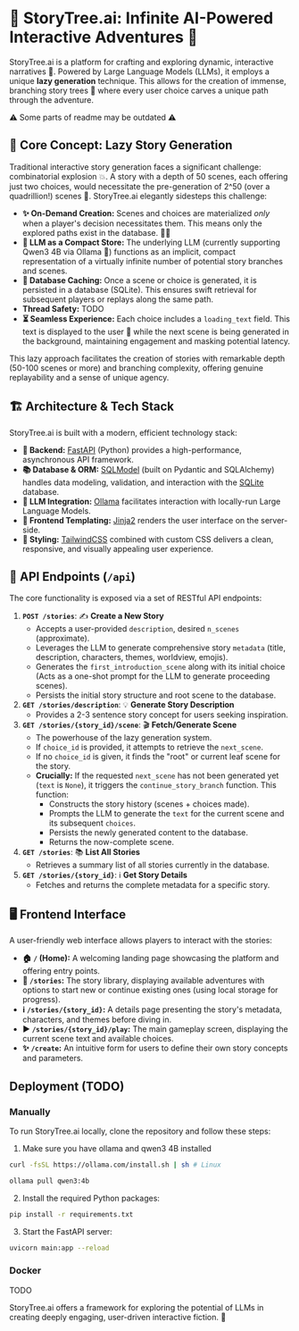 # 🌳 StoryTree.ai: Infinite AI-Powered Interactive Adventures 📖

StoryTree.ai is a platform for crafting and exploring dynamic, interactive narratives 🤖. Powered by Large Language Models (LLMs), it employs a unique **lazy generation** technique. This allows for the creation of immense, branching story trees 🌲 where every user choice carves a unique path through the adventure.

⚠️ Some parts of readme may be outdated ⚠️

## 🧠 Core Concept: Lazy Story Generation

Traditional interactive story generation faces a significant challenge: combinatorial explosion 💥. A story with a depth of 50 scenes, each offering just two choices, would necessitate the pre-generation of 2^50 (over a quadrillion!) scenes 🤯. StoryTree.ai elegantly sidesteps this challenge:

- **✨ On-Demand Creation:** Scenes and choices are materialized _only_ when a player's decision necessitates them. This means only the explored paths exist in the database. 🚶‍♂️
- **🔮 LLM as a Compact Store:** The underlying LLM (currently supporting Qwen3 4B via Ollama 🦙) functions as an implicit, compact representation of a virtually infinite number of potential story branches and scenes.
- **💾 Database Caching:** Once a scene or choice is generated, it is persisted in a database (SQLite). This ensures swift retrieval for subsequent players or replays along the same path.
- **Thread Safety:** TODO
- **⏳ Seamless Experience:** Each choice includes a `loading_text` field. This text is displayed to the user 🤔 while the next scene is being generated in the background, maintaining engagement and masking potential latency.

This lazy approach facilitates the creation of stories with remarkable depth (50-100 scenes or more) and branching complexity, offering genuine replayability and a sense of unique agency.

## 🏗️ Architecture & Tech Stack

StoryTree.ai is built with a modern, efficient technology stack:

- **🚀 Backend:** [FastAPI](https://fastapi.tiangolo.com/) (Python) provides a high-performance, asynchronous API framework.
- **📚 Database & ORM:** [SQLModel](https://sqlmodel.tiangolo.com/) (built on Pydantic and SQLAlchemy) handles data modeling, validation, and interaction with the [SQLite](https://www.sqlite.org/index.html) database.
- **🤖 LLM Integration:** [Ollama](https://ollama.com/) facilitates interaction with locally-run Large Language Models.
- **🎨 Frontend Templating:** [Jinja2](https://jinja.palletsprojects.com/en/3.1.x/) renders the user interface on the server-side.
- **💨 Styling:** [TailwindCSS](https://tailwindcss.com/) combined with custom CSS delivers a clean, responsive, and visually appealing user experience.

## 🔌 API Endpoints (`/api`)

The core functionality is exposed via a set of RESTful API endpoints:

1.  **`POST /stories`**: ✍️ **Create a New Story**
    - Accepts a user-provided `description`, desired `n_scenes` (approximate).
    - Leverages the LLM to generate comprehensive story `metadata` (title, description, characters, themes, worldview, emojis).
    - Generates the `first_introduction_scene` along with its initial choice (Acts as a one-shot prompt for the LLM to generate proceeding scenes).
    - Persists the initial story structure and root scene to the database.
2.  **`GET /stories/description`**: 💡 **Generate Story Description**
    - Provides a 2-3 sentence story concept for users seeking inspiration.
3.  **`GET /stories/{story_id}/scene`**: 🎬 **Fetch/Generate Scene**
    - The powerhouse of the lazy generation system.
    - If `choice_id` is provided, it attempts to retrieve the `next_scene`.
    - If no `choice_id` is given, it finds the "root" or current leaf scene for the story.
    - **Crucially:** If the requested `next_scene` has not been generated yet (`text` is `None`), it triggers the `continue_story_branch` function. This function:
      - Constructs the story history (scenes + choices made).
      - Prompts the LLM to generate the `text` for the current scene and its subsequent `choices`.
      <!-- - Creates placeholder `Scene` objects for the new choices. -->
      - Persists the newly generated content to the database.
      - Returns the now-complete scene.
4.  **`GET /stories`**: 📚 **List All Stories**
    - Retrieves a summary list of all stories currently in the database.
5.  **`GET /stories/{story_id}`**: ℹ️ **Get Story Details**
    - Fetches and returns the complete metadata for a specific story.

## 🖥️ Frontend Interface

A user-friendly web interface allows players to interact with the stories:

- **🏠 `/` (Home):** A welcoming landing page showcasing the platform and offering entry points.
- **📖 `/stories`:** The story library, displaying available adventures with options to start new or continue existing ones (using local storage for progress).
- **ℹ️ `/stories/{story_id}`:** A details page presenting the story's metadata, characters, and themes before diving in.
- **▶️ `/stories/{story_id}/play`:** The main gameplay screen, displaying the current scene text and available choices.
- **✨ `/create`:** An intuitive form for users to define their own story concepts and parameters.

## Deployment (TODO)

### Manually

To run StoryTree.ai locally, clone the repository and follow these steps:

1. Make sure you have ollama and qwen3 4B installed

```bash
curl -fsSL https://ollama.com/install.sh | sh # Linux
```

```bash
ollama pull qwen3:4b
```

2. Install the required Python packages:

```bash
pip install -r requirements.txt
```

3. Start the FastAPI server:

```bash
uvicorn main:app --reload
```

### Docker

TODO

StoryTree.ai offers a framework for exploring the potential of LLMs in creating deeply engaging, user-driven interactive fiction. 🌟
